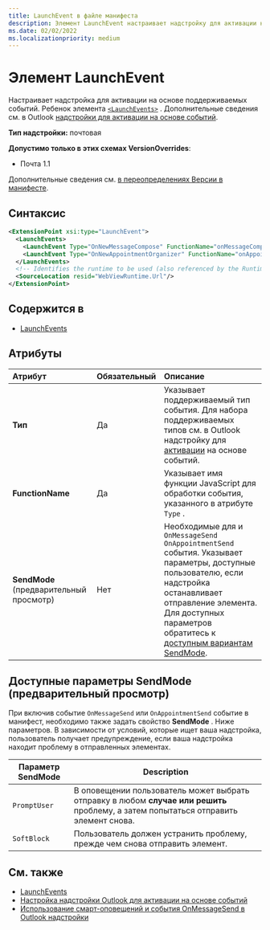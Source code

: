 ```yaml
---
title: LaunchEvent в файле манифеста
description: Элемент LaunchEvent настраивает надстройку для активации на основе поддерживаемых событий.
ms.date: 02/02/2022
ms.localizationpriority: medium
---
```


# <a name="launchevent-element"></a>Элемент LaunchEvent

Настраивает надстройка для активации на основе поддерживаемых событий. Ребенок элемента [`<LaunchEvents>`](launchevents.md) . Дополнительные сведения см. в Outlook [надстройки для активации на основе событий](../../outlook/autolaunch.md).

**Тип надстройки:** почтовая

**Допустимо только в этих схемах VersionOverrides**:

- Почта 1.1

Дополнительные сведения см. [в переопределениях Версии в манифесте](../../develop/add-in-manifests.md#version-overrides-in-the-manifest).

## <a name="syntax"></a>Синтаксис

```XML
<ExtensionPoint xsi:type="LaunchEvent">
  <LaunchEvents>
    <LaunchEvent Type="OnNewMessageCompose" FunctionName="onMessageComposeHandler"/>
    <LaunchEvent Type="OnNewAppointmentOrganizer" FunctionName="onAppointmentComposeHandler"/>
  </LaunchEvents>
  <!-- Identifies the runtime to be used (also referenced by the Runtime element). -->
  <SourceLocation resid="WebViewRuntime.Url"/>
</ExtensionPoint>
```

## <a name="contained-in"></a>Содержится в

- [LaunchEvents](launchevents.md)

## <a name="attributes"></a>Атрибуты

|  Атрибут  |  Обязательный  |  Описание  |
|:-----|:-----|:-----|
|  **Тип**  |  Да  | Указывает поддерживаемый тип события. Для набора поддерживаемых типов см. в Outlook надстройку для [активации](../../outlook/autolaunch.md#supported-events) на основе событий. |
|  **FunctionName**  |  Да  | Указывает имя функции JavaScript для обработки события, указанного в атрибуте `Type` . |
|  **SendMode** (предварительный просмотр) |  Нет  | Необходимые для и `OnMessageSend` `OnAppointmentSend` события. Указывает параметры, доступные пользователю, если надстройка останавливает отправление элемента. Для доступных параметров обратитесь к [доступным вариантам SendMode](#available-sendmode-options-preview). |

## <a name="available-sendmode-options-preview"></a>Доступные параметры SendMode (предварительный просмотр)

При включив событие `OnMessageSend` или `OnAppointmentSend` событие в манифест, необходимо также задать свойство **SendMode** . Ниже параметров. В зависимости от условий, которые ищет ваша надстройка, пользователь получает предупреждение, если ваша надстройка находит проблему в отправленных элементах.

| Параметр SendMode | Description |
|---|---|
|`PromptUser`|В оповещении пользователь может выбрать отправку в любом **случае или решить** проблему, а затем попытаться отправить элемент снова.|
|`SoftBlock`|Пользователь должен устранить проблему, прежде чем снова отправить элемент.|

## <a name="see-also"></a>См. также

- [LaunchEvents](launchevents.md)
- [Настройка надстройки Outlook для активации на основе событий](../../outlook/autolaunch.md#supported-events)
- [Использование смарт-оповещений и события OnMessageSend в Outlook надстройки](../../outlook/smart-alerts-onmessagesend-walkthrough.md)
